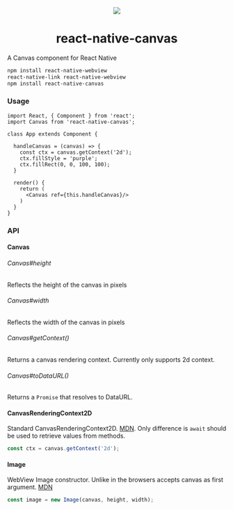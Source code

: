 <div align="center">
<img src="https://emojipedia-us.s3.amazonaws.com/thumbs/240/apple/96/fireworks_1f386.png"/>
<h1>react-native-canvas</h1>
</div>

A Canvas component for React Native

```bash
npm install react-native-webview
react-native-link react-native-webview
npm install react-native-canvas
```

### Usage

```JSX
import React, { Component } from 'react';
import Canvas from 'react-native-canvas';

class App extends Component {

  handleCanvas = (canvas) => {
    const ctx = canvas.getContext('2d');
    ctx.fillStyle = 'purple';
    ctx.fillRect(0, 0, 100, 100);
  }

  render() {
    return (
      <Canvas ref={this.handleCanvas}/>
    )
  }
}
```

### API

#### Canvas

###### Canvas#height

Reflects the height of the canvas in pixels

###### Canvas#width

Reflects the width of the canvas in pixels

###### Canvas#getContext()

Returns a canvas rendering context. Currently only supports 2d context.

###### Canvas#toDataURL()

Returns a `Promise` that resolves to DataURL.

#### CanvasRenderingContext2D

Standard CanvasRenderingContext2D. [MDN](https://developer.mozilla.org/en/docs/Web/API/CanvasRenderingContext2D). Only difference is `await` should be used to retrieve values from methods.

```javascript
const ctx = canvas.getContext('2d');
```

#### Image

WebView Image constructor. Unlike in the browsers accepts canvas as first argument. [MDN](https://developer.mozilla.org/en-US/docs/Web/API/HTMLImageElement/Image)

```javascript
const image = new Image(canvas, height, width);
```
